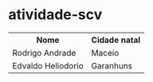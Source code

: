 # atividade-scv

<table>
 <tr>
  <th>Nome</th>
  <th>Cidade natal</th>
 </tr>
  <tr>
    <td>Rodrigo Andrade</td>
    <td>Maceio</td>
  </tr>
  <tr>
    <td>Edvaldo Heliodorio</td>
    <td>Garanhuns</td>
  </tr>
</table>
